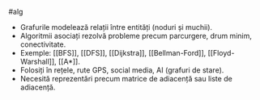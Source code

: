 #alg 
- Grafurile modelează relații între entități (noduri și muchii).
- Algoritmii asociați rezolvă probleme precum parcurgere, drum minim, conectivitate.
- Exemple: [[BFS]], [[DFS]], [[Dijkstra]], [[Bellman-Ford]], [[Floyd-Warshall]], [[A*]].
- Folosiți în rețele, rute GPS, social media, AI (grafuri de stare).
- Necesită reprezentări precum matrice de adiacență sau liste de adiacență.


